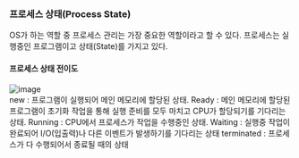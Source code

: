 ### 프로세스 상태(Process State)

OS가 하는 역할 중 프로세스 관리는 가장 중요한 역할이라고 할 수 있다.
프로세스는 실행중인 프로그램이고 상태(State)를 가지고 있다.


#### 프로세스 상태 전이도

![image](https://user-images.githubusercontent.com/43642411/104544350-de3d1800-566a-11eb-8704-aaf4e4c56b0a.png)
</br>
new : 프로그램이 실행되어 메인 메모리에 할당된 상태.
Ready : 메인 메모리에 할당된 프로그램이 초기화 작업을 통해 실행 준비를 모두 마치고 CPU가 할당되기를 기다리는 상태.
Running : CPU에서 프로세스가 작업을 수행중인 상태.
Waiting : 실행중 작업이 완료되어 I/O(입출력)나 다른 이벤트가 발생하기를 기다리는 상태
terminated : 프로세스가 다 수행되어서 종료될 때의 상태
